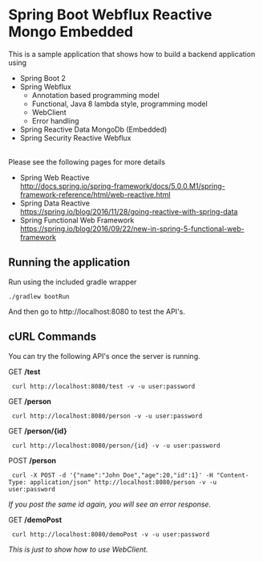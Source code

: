 # Spring Boot Webflux Reactive Mongo Embedded

This is a sample application that shows how to build a backend application using
 - Spring Boot 2
 - Spring Webflux
    - Annotation based programming model
    - Functional, Java 8 lambda style, programming model
    - WebClient
    - Error handling
 - Spring Reactive Data MongoDb (Embedded)
 - Spring Security Reactive Webflux
 
 
<br/>
Please see the following pages for more details
  
  - Spring Web Reactive <br/><a>http://docs.spring.io/spring-framework/docs/5.0.0.M1/spring-framework-reference/html/web-reactive.html</a>
  - Spring Data Reactive <br/><a>https://spring.io/blog/2016/11/28/going-reactive-with-spring-data</a>
  - Spring Functional Web Framework <br/><a>https://spring.io/blog/2016/09/22/new-in-spring-5-functional-web-framework</a>

## Running the application

Run using the included gradle wrapper

```
./gradlew bootRun
```

And then go to http://localhost:8080 to test the API's.


## cURL Commands

You can try the following API's once the server is running.

GET __/test__

``` curl http://localhost:8080/test -v -u user:password```

GET __/person__

``` curl http://localhost:8080/person -v -u user:password```

GET __/person/{id}__

``` curl http://localhost:8080/person/{id} -v -u user:password```

POST __/person__

``` curl -X POST -d '{"name":"John Doe","age":20,"id":1}' -H "Content-Type: application/json" http://localhost:8080/person -v -u user:password```

*If you post the same id again, you will see an error response.*

GET __/demoPost__

``` curl http://localhost:8080/demoPost -v -u user:password```

*This is just to show how to use WebClient.*

